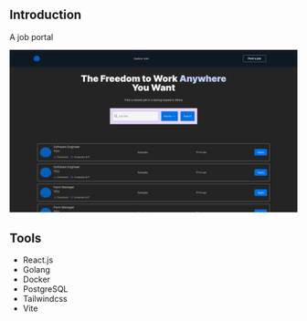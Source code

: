 ## Introduction

A job portal

![screenshot](./img.png)

## Tools

- React.js
- Golang
- Docker
- PostgreSQL
- Tailwindcss
- Vite
